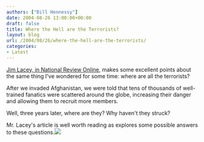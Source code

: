 ```yaml
---
authors: ["Bill Hennessy"]
date: 2004-08-26 13:00:00+00:00
draft: false
title: Where the Hell are the Terrorists?
layout: blog
url: /2004/08/26/where-the-hell-are-the-terrorists/
categories:
- Latest
---
```


[Jim Lacey, in National Review Online](https://www.nationalreview.com/comment/lacey200408250834.asp), makes some excellent points about the same thing I've wondered for some time:  where are all the terrorists?  
  
After we invaded Afghanistan, we were told that tens of thousands of well-trained fanatics were scattered around the globe, increasing their danger and allowing them to recruit more members.    
  
Well, three years later, where are they?  Why haven't they struck?    
  
Mr. Lacey's article is well worth reading as explores some possible answers to these questions.![](https://blog.billhennessy.com/aggbug.aspx?PostID=625)

